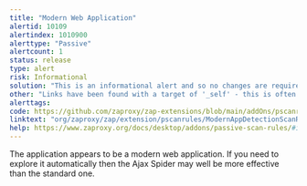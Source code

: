 ```yaml
---
title: "Modern Web Application"
alertid: 10109
alertindex: 1010900
alerttype: "Passive"
alertcount: 1
status: release
type: alert
risk: Informational
solution: "This is an informational alert and so no changes are required."
other: "Links have been found with a target of '_self' - this is often used by modern frameworks to force a full page reload."
alerttags: 
code: https://github.com/zaproxy/zap-extensions/blob/main/addOns/pscanrules/src/main/java/org/zaproxy/zap/extension/pscanrules/ModernAppDetectionScanRule.java
linktext: "org/zaproxy/zap/extension/pscanrules/ModernAppDetectionScanRule.java"
help: https://www.zaproxy.org/docs/desktop/addons/passive-scan-rules/#id-10109
---
```

The application appears to be a modern web application. If you need to explore it automatically then the Ajax Spider may well be more effective than the standard one.

